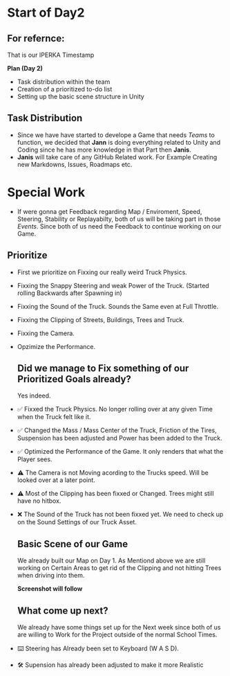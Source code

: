 # Start of Day2

## For refernce:

That is our IPERKA Timestamp

**Plan (Day 2)**
- Task distribution within the team  
- Creation of a prioritized to-do list  
- Setting up the basic scene structure in Unity
  

## Task Distribution

- Since we have have started to develope a Game that needs *Teams* to function, we decided that **Jann** is doing everything related to Unity and Coding since he has more knowledge in that Part then **Janis**.
- **Janis** will take care of any GitHub Related work. For Example Creating new Markdowns, Issues, Roadmaps etc.

 # Special Work

- If were gonna get Feedback regarding Map / Enviroment, Speed, Steering, Stability or Replayabilty, both of us will be taking part in those *Events*. Since both of us need the Feedback to continue working on our Game.

## Prioritize

- First we prioritize on Fixxing our really weird Truck Physics.
- Fixxing the Snappy Steering and weak Power of the Truck. (Started rolling Backwards after Spawning in)
- Fixxing the Sound of the Truck. Sounds the Same even at Full Throttle. 
- Fixxing the Clipping of Streets, Buildings, Trees and Truck.
- Fixxing the Camera.
- Opzimize the Performance.

  ## Did we manage to Fix something of our Prioritized Goals already?

  Yes indeed.
  
- ✅ Fixxed the Truck Physics. No longer rolling over at any given Time when the Truck felt like it.
- ✅ Changed the Mass / Mass Center of the Truck, Friction of the Tires, Suspension has been adjusted and Power has been added to the Truck.
- ✅ Optimized the Performance of the Game. It only renders that what the Player sees.
- ⚠️ The Camera is not Moving acording to the Trucks speed. Will be looked over at a later point.
- ⚠️ Most of the Clipping has been fixxed or Changed. Trees might still have no hitbox.
- ❌ The Sound of the Truck has not been fixxed yet. We need to check up on the Sound Settings of our Truck Asset.

  ## Basic Scene of our Game
  We already built our Map on Day 1. As Mentiond above we are still working on Certain Areas to get rid of the Clipping and not hitting Trees when driving into them.

  **Screenshot will follow**


  ## What come up next?

  We already have some things set up for the Next week since both of us are willing to Work for the Project outside of the normal School Times.

 - ⌨️ Steering has Already been set to Keyboard (W A S D).
 - 🛠️ Supension has already been adjusted to make it more Realistic 
